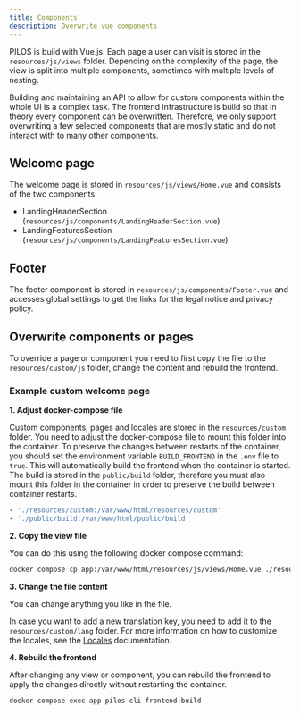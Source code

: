 ```yaml
---
title: Components
description: Overwrite vue components
---
```


PILOS is build with Vue.js.
Each page a user can visit is stored in the `resources/js/views` folder.
Depending on the complexity of the page, the view is split into multiple components, sometimes with multiple levels of nesting.

Building and maintaining an API to allow for custom components within the whole UI is a complex task.
The frontend infrastructure is build so that in theory every component can be overwritten.
Therefore, we only support overwriting a few selected components that are mostly static and do not interact with to many other components.

## Welcome page
The welcome page is stored in `resources/js/views/Home.vue` and consists of the two components:
- LandingHeaderSection (`resources/js/components/LandingHeaderSection.vue`)
- LandingFeaturesSection (`resources/js/components/LandingFeaturesSection.vue`)

## Footer
The footer component is stored in `resources/js/components/Footer.vue` and accesses global settings to get the links for the legal notice and privacy policy.

## Overwrite components or pages

To override a page or component you need to first copy the file to the `resources/custom/js` folder, change the content and rebuild the frontend.

### Example custom welcome page

**1. Adjust docker-compose file**

Custom components, pages and locales are stored in the `resources/custom` folder.
You need to adjust the docker-compose file to mount this folder into the container.
To preserve the changes between restarts of the container, you should set the environment variable `BUILD_FRONTEND` in the `.env` file to `true`.
This will automatically build the frontend when the container is started.
The build is stored in the `public/build` folder, therefore you must also mount this folder in the container in order to preserve the build between container restarts.

```yaml
- './resources/custom:/var/www/html/resources/custom'
- './public/build:/var/www/html/public/build'
```

**2. Copy the view file**

You can do this using the following docker compose command:
```bash
docker compose cp app:/var/www/html/resources/js/views/Home.vue ./resources/custom/js/views/Home.vue
```

**3. Change the file content**

You can change anything you like in the file.

In case you want to add a new translation key, you need to add it to the `resources/custom/lang` folder.
For more information on how to customize the locales, see the [Locales](./02-locales.md) documentation.

**4. Rebuild the frontend**

After changing any view or component, you can rebuild the frontend to apply the changes directly without restarting the container.

```bash
docker compose exec app pilos-cli frontend:build
```
